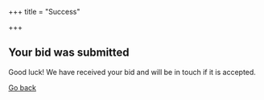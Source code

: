 +++
title = "Success"

+++

## Your bid was submitted

Good luck! We have received your bid and will be in touch if it is accepted.

<p class="mt-12 text-center w-full">
  <a class="bg-indigo-lighter px-6 py-3 rounded-lg shadow-lg hover:shadow-none text-grey-darkest hover:text-grey-darkest font-bold text-2xl" href="javascript: history.go(-1)">
    Go back
  </a>
</p>
